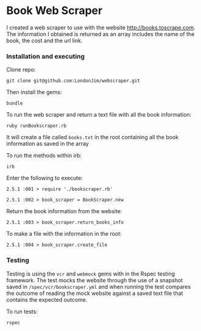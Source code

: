 # Book Web Scraper

I created a web scraper to use with the website http://books.toscrape.com. The information I obtained is returned as an array includes the name of the book, the cost and the url link.

### Installation and executing

Clone repo:

`git clone git@github.com:LondonJim/webscraper.git`

Then install the gems:

 `bundle`

To run the web scraper and return a text file with all the book information:

`ruby runBookscraper.rb`

It will create a file called `books.txt` in the root containing all the book information as saved in the array

To run the methods within irb:

`irb`

Enter the following to execute:

`2.5.1 :001 > require './bookscraper.rb'`

`2.5.1 :002 > book_scraper = BookScraper.new`

Return the book information from the website:

`2.5.1 :003 > book_scraper.return_books_info`

To make a file with the information in the root:

`2.5.1 :004 > book_scraper.create_file`



### Testing

Testing is using the `vcr` and `webmock` gems with in the Rspec testing framework. The test mocks the website through the use of a snapshot saved in `/spec/vcr/bookscraper.yml` and when running the test compares the outcome of reading the mock website against a saved text file that contains the expected outcome.

To run tests:

`rspec`
